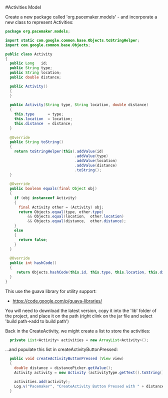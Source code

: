 #Activities Model

Create a new package called 'org.pacemaker.models' - and incorporate a new class to represent Activities:

~~~java
package org.pacemaker.models;

import static com.google.common.base.Objects.toStringHelper;
import com.google.common.base.Objects;

public class Activity 
{ 
  public Long   id;
  public String type;
  public String location;
  public double distance;

  public Activity()
  {
  }
  
  public Activity(String type, String location, double distance)
  {
    this.type      = type;
    this.location  = location;
    this.distance  = distance;
  }
  
  @Override
  public String toString()
  {
    return toStringHelper(this).addValue(id)
                               .addValue(type)
                               .addValue(location)
                               .addValue(distance)
                               .toString();
  }
  
  @Override
  public boolean equals(final Object obj)
  {
    if (obj instanceof Activity)
    {
      final Activity other = (Activity) obj;
      return Objects.equal(type, other.type) 
          && Objects.equal(location,  other.location)
          && Objects.equal(distance,  other.distance);    
    }
    else
    {
      return false;
    }
  }
  
  @Override  
  public int hashCode()  
  {  
     return Objects.hashCode(this.id, this.type, this.location, this.distance);  
  }
}
~~~

This use the guava library for utility support:

- <https://code.google.com/p/guava-libraries/>

You will need to download the latest version, copy it into the 'lib' folder of the project, and place it on the path (right clink on the jar file and select 'build path->add to build path')

Back in the CreateActivity, we might create a list to store the activities:

~~~java
  private List<Activity> activities = new ArrayList<Activity>();
~~~

...and populate this list in createActivityButtonPressed:

~~~java
  public void createActivityButtonPressed (View view) 
  {  
    double distance = distancePicker.getValue();
    Activity activity = new Activity (activityType.getText().toString(), activityLocation.getText().toString(), distance);

    activities.add(activity);
    Log.v("Pacemaker", "CreateActivity Button Pressed with " + distance);
  }
~~~

